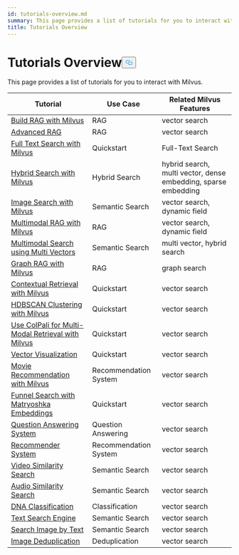 ```yaml
---
id: tutorials-overview.md
summary: This page provides a list of tutorials for you to interact with Milvus.
title: Tutorials Overview
---
```

<h1 id="Tutorials-Overview" class="common-anchor-header">Tutorials Overview<button data-href="#Tutorials-Overview" class="anchor-icon" translate="no">
      <svg translate="no"
        aria-hidden="true"
        focusable="false"
        height="20"
        version="1.1"
        viewBox="0 0 16 16"
        width="16"
      >
        <path
          fill="#0092E4"
          fill-rule="evenodd"
          d="M4 9h1v1H4c-1.5 0-3-1.69-3-3.5S2.55 3 4 3h4c1.45 0 3 1.69 3 3.5 0 1.41-.91 2.72-2 3.25V8.59c.58-.45 1-1.27 1-2.09C10 5.22 8.98 4 8 4H4c-.98 0-2 1.22-2 2.5S3 9 4 9zm9-3h-1v1h1c1 0 2 1.22 2 2.5S13.98 12 13 12H9c-.98 0-2-1.22-2-2.5 0-.83.42-1.64 1-2.09V6.25c-1.09.53-2 1.84-2 3.25C6 11.31 7.55 13 9 13h4c1.45 0 3-1.69 3-3.5S14.5 6 13 6z"
        ></path>
      </svg>
    </button></h1><p>This page provides a list of tutorials for you to interact with Milvus.</p>
<table>
<thead>
<tr><th>Tutorial</th><th>Use Case</th><th>Related Milvus Features</th></tr>
</thead>
<tbody>
<tr><td><a href="/docs/build-rag-with-milvus.md">Build RAG with Milvus</a></td><td>RAG</td><td>vector search</td></tr>
<tr><td><a href="/docs/how_to_enhance_your_rag.md">Advanced RAG</a></td><td>RAG</td><td>vector search</td></tr>
<tr><td><a href="/docs/full_text_search_with_milvus.md">Full Text Search with Milvus</a></td><td>Quickstart</td><td>Full-Text Search</td></tr>
<tr><td><a href="/docs/hybrid_search_with_milvus.md">Hybrid Search with Milvus</a></td><td>Hybrid Search</td><td>hybrid search, multi vector, dense embedding, sparse embedding</td></tr>
<tr><td><a href="/docs/image_similarity_search.md">Image Search with Milvus</a></td><td>Semantic Search</td><td>vector search, dynamic field</td></tr>
<tr><td><a href="/docs/multimodal_rag_with_milvus.md">Multimodal RAG with Milvus</a></td><td>RAG</td><td>vector search, dynamic field</td></tr>
<tr><td><a href="/docs/multimodal_rag_with_milvus.md">Multimodal Search using Multi Vectors</a></td><td>Semantic Search</td><td>multi vector, hybrid search</td></tr>
<tr><td><a href="/docs/graph_rag_with_milvus.md">Graph RAG with Milvus</a></td><td>RAG</td><td>graph search</td></tr>
<tr><td><a href="/docs/contextual_retrieval_with_milvus.md">Contextual Retrieval with Milvus</a></td><td>Quickstart</td><td>vector search</td></tr>
<tr><td><a href="/docs/hdbscan_clustering_with_milvus.md">HDBSCAN Clustering with Milvus</a></td><td>Quickstart</td><td>vector search</td></tr>
<tr><td><a href="/docs/use_ColPali_with_milvus.md">Use ColPali for Multi-Modal Retrieval with Milvus</a></td><td>Quickstart</td><td>vector search</td></tr>
<tr><td><a href="/docs/vector_visualization.md">Vector Visualization</a></td><td>Quickstart</td><td>vector search</td></tr>
<tr><td><a href="/docs/movie_recommendation_with_milvus.md">Movie Recommendation with Milvus</a></td><td>Recommendation System</td><td>vector search</td></tr>
<tr><td><a href="/docs/funnel_search_with_matryoshka.md">Funnel Search with Matryoshka Embeddings</a></td><td>Quickstart</td><td>vector search</td></tr>
<tr><td><a href="/docs/question_answering_system.md">Question Answering System</a></td><td>Question Answering</td><td>vector search</td></tr>
<tr><td><a href="/docs/recommendation_system.md">Recommender System</a></td><td>Recommendation System</td><td>vector search</td></tr>
<tr><td><a href="/docs/video_similarity_search.md">Video Similarity Search</a></td><td>Semantic Search</td><td>vector search</td></tr>
<tr><td><a href="/docs/audio_similarity_search.md">Audio Similarity Search</a></td><td>Semantic Search</td><td>vector search</td></tr>
<tr><td><a href="/docs/dna_sequence_classification.md">DNA Classification</a></td><td>Classification</td><td>vector search</td></tr>
<tr><td><a href="/docs/text_search_engine.md">Text Search Engine</a></td><td>Semantic Search</td><td>vector search</td></tr>
<tr><td><a href="/docs/text_image_search.md">Search Image by Text</a></td><td>Semantic Search</td><td>vector search</td></tr>
<tr><td><a href="/docs/image_deduplication_system.md">Image Deduplication</a></td><td>Deduplication</td><td>vector search</td></tr>
</tbody>
</table>
